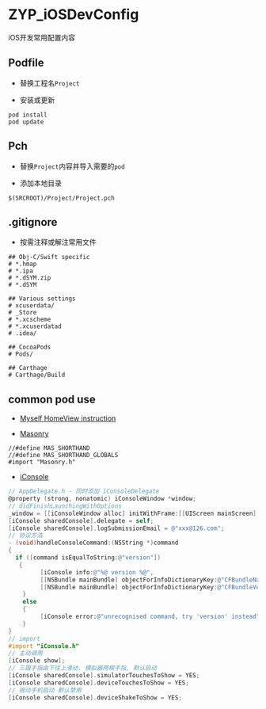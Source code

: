 # ZYP_iOSDevConfig

iOS开发常用配置内容


## Podfile


* 替换工程名`Project`


* 安装或更新


```vim
pod install
pod update
```


## Pch


* 替换`Project`内容并导入需要的`pod`


* 添加本地目录


```vim
$(SRCROOT)/Project/Project.pch
```


## .gitignore


* 按需注释或解注常用文件


```
## Obj-C/Swift specific
# *.hmap
# *.ipa
# *.dSYM.zip
# *.dSYM

## Various settings
# xcuserdata/
# _Store
# *.xcscheme
# *.xcuserdatad
# .idea/

## CocoaPods
# Pods/

## Carthage
# Carthage/Build
```



## common pod use


* [Myself HomeView instruction](https://github.com/SilverBulletZyp/ZYP_HomeViewController)


* [Masonry]()


```
//#define MAS_SHORTHAND
//#define MAS_SHORTHAND_GLOBALS
#import "Masonry.h"
```

* [iConsole](https://github.com/nicklockwood/iConsole)


```objective-c
// AppDelegate.h - 同时添加 iConsoleDelegate
@property (strong, nonatomic) iConsoleWindow *window;
// didFinishLaunchingWithOptions
_window = [[iConsoleWindow alloc] initWithFrame:[[UIScreen mainScreen] bounds]];
[iConsole sharedConsole].delegate = self;
[iConsole sharedConsole].logSubmissionEmail = @"xxx@126.com";
// 协议方法
- (void)handleConsoleCommand:(NSString *)command
{
  if ([command isEqualToString:@"version"])
   {
         [iConsole info:@"%@ version %@",
         [[NSBundle mainBundle] objectForInfoDictionaryKey:@"CFBundleName"],
         [[NSBundle mainBundle] objectForInfoDictionaryKey:@"CFBundleVersion"]];
    }
    else
    {
         [iConsole error:@"unrecognised command, try 'version' instead"];
    }
}
// import
#import "iConsole.h"
// 主动调用
[iConsole show];
// 三跟手指由下往上滑动. 模拟器两根手指, 默认启动
[iConsole sharedConsole].simulatorTouchesToShow = YES;  
[iConsole sharedConsole].deviceTouchesToShow = YES;
// 摇动手机启动 默认禁用
[iConsole sharedConsole].deviceShakeToShow = YES;
```

